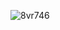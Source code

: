 ![8vr746](https://github.com/quinn2liu/quinn2liu/assets/105527181/725e1992-1fcb-4512-9067-c4d6242f6ef4)
